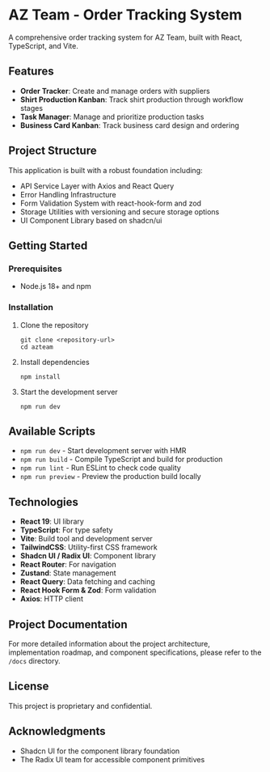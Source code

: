 # AZ Team - Order Tracking System

A comprehensive order tracking system for AZ Team, built with React, TypeScript, and Vite.

## Features

- **Order Tracker**: Create and manage orders with suppliers
- **Shirt Production Kanban**: Track shirt production through workflow stages
- **Task Manager**: Manage and prioritize production tasks
- **Business Card Kanban**: Track business card design and ordering

## Project Structure

This application is built with a robust foundation including:

- API Service Layer with Axios and React Query
- Error Handling Infrastructure
- Form Validation System with react-hook-form and zod
- Storage Utilities with versioning and secure storage options
- UI Component Library based on shadcn/ui

## Getting Started

### Prerequisites

- Node.js 18+ and npm

### Installation

1. Clone the repository
   ```
   git clone <repository-url>
   cd azteam
   ```

2. Install dependencies
   ```
   npm install
   ```

3. Start the development server
   ```
   npm run dev
   ```

## Available Scripts

- `npm run dev` - Start development server with HMR
- `npm run build` - Compile TypeScript and build for production
- `npm run lint` - Run ESLint to check code quality
- `npm run preview` - Preview the production build locally

## Technologies

- **React 19**: UI library
- **TypeScript**: For type safety
- **Vite**: Build tool and development server
- **TailwindCSS**: Utility-first CSS framework
- **Shadcn UI / Radix UI**: Component library
- **React Router**: For navigation
- **Zustand**: State management
- **React Query**: Data fetching and caching
- **React Hook Form & Zod**: Form validation
- **Axios**: HTTP client

## Project Documentation

For more detailed information about the project architecture, implementation roadmap, and component specifications, please refer to the `/docs` directory.

## License

This project is proprietary and confidential.

## Acknowledgments

- Shadcn UI for the component library foundation
- The Radix UI team for accessible component primitives
